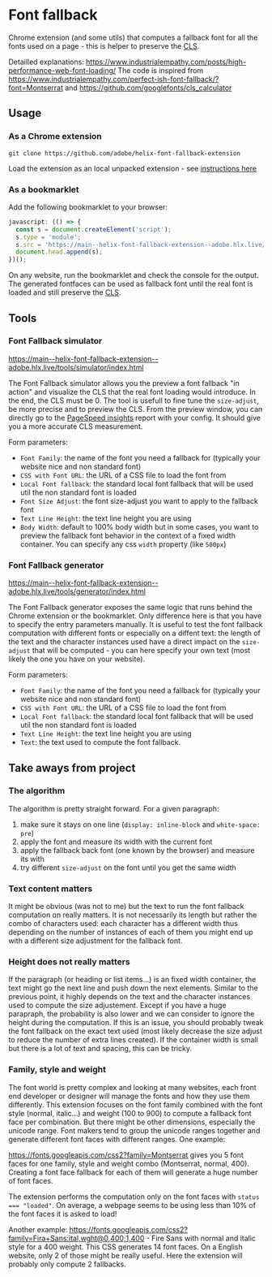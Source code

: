 # Font fallback

Chrome extension (and some utils) that computes a fallback font for all the fonts used on a page - this is helper to preserve the [CLS](https://web.dev/cls/).

Detailled explanations: https://www.industrialempathy.com/posts/high-performance-web-font-loading/
The code is inspired from https://www.industrialempathy.com/perfect-ish-font-fallback/?font=Montserrat and https://github.com/googlefonts/cls_calculator

## Usage

### As a Chrome extension

```
git clone https://github.com/adobe/helix-font-fallback-extension
```

Load the extension as an local unpacked extension - see [instructions here](https://developer.chrome.com/docs/extensions/mv3/getstarted/#unpacked)

### As a bookmarklet
Add the following bookmarklet to your browser:

```js
javascript: (() => {
  const s = document.createElement('script');
  s.type = 'module';
  s.src = 'https://main--helix-font-fallback-extension--adobe.hlx.live/src/bookmarklet.js';
  document.head.append(s);
})();
```

On any website, run the bookmarklet and check the console for the output. The generated fontfaces can be used as fallback font until the real font is loaded and still preserve the [CLS](https://web.dev/cls/).

## Tools

### Font Fallback simulator

https://main--helix-font-fallback-extension--adobe.hlx.live/tools/simulator/index.html

The Font Fallback simulator allows you the preview a font fallback "in action" and visualize the CLS that the real font loading would introduce. In the end, the CLS must be 0.
The tool is usefull to fine tune the `size-adjust`, be more precise and to preview the CLS. From the preview window, you can directly go to the [PageSpeed insights](https://pagespeed.web.dev/report) report with your config. It should give you a more accurate CLS measurement.

Form parameters:

- `Font Family`: the name of the font you need a fallback for (typically your website nice and non standard font)
- `CSS with Font URL`: the URL of a CSS file to load the font from
- `Local Font fallback`: the standard local font fallback that will be used util the non standard font is loaded
- `Font Size Adjust`: the font size-adjust you want to apply to the fallback font
- `Text Line Height`: the text line height you are using
- `Body Width`: default to 100% body width but in some cases, you want to preview the fallback font behavior in the context of a fixed width container. You can specify any css `width` property (like `500px`)

### Font Fallback generator

https://main--helix-font-fallback-extension--adobe.hlx.live/tools/generator/index.html

The Font Fallback generator exposes the same logic that runs behind the Chrome extension or the bookmarklet. Only difference here is that you have to specify the entry parameters manually.
It is useful to test the font fallback computation with different fonts or especially on a diffent text: the length of the text and the character instances used have a direct impact on the `size-adjust` that will be computed - you can here specify your own text (most likely the one you have on your website).

Form parameters:

- `Font Family`: the name of the font you need a fallback for (typically your website nice and non standard font)
- `CSS with Font URL`: the URL of a CSS file to load the font from
- `Local Font fallback`: the standard local font fallback that will be used util the non standard font is loaded
- `Text Line Height`: the text line height you are using
- `Text`: the text used to compute the font fallback.

## Take aways from project

### The algorithm

The algorithm is pretty straight forward. For a given paragraph:

1. make sure it stays on one line (`display: inline-block` and `white-space: pre`)
2. apply the font and measure its width with the current font
3. apply the fallback back font (one known by the browser) and measure its with 
4. try different `size-adjust` on the font until you get the same width

### Text content matters

It might be obvious (was not to me) but the text to run the font fallback computation on really matters. It is not necessarily its length but rather the combo of characters used: each character has a different width thus depending on the number of instances of each of them you might end up with a different size adjustment for the fallback font.

### Height does not really matters

If the paragraph (or heading or list items...) is an fixed width container, the text might go the next line and push down the next elements. Similar to the previous point, it highly depends on the text and the character instances used to compute the size adjustement. Except if you have a huge parapraph, the probability is also lower and we can consider to ignore the height during the computation. If this is an issue, you should probably tweak the font fallback on the exact text used (most likely decrease the size adjust to reduce the number of extra lines created).
If the container width is small but there is a lot of text and spacing, this can be tricky.

### Family, style and weight

The font world is pretty complex and looking at many websites, each front end developer or designer will manage the fonts and how they use them differently. This extension focuses on the font family combined with the font style (normal, italic...) and weight (100 to 900) to compute a fallback font face per combination. But there might be other dimensions, especially the unicode range. Font makers tend to group the unicode ranges together and generate different font faces with different ranges. One example:

https://fonts.googleapis.com/css2?family=Montserrat gives you 5 font faces for one family, style and weight combo (Montserrat, normal, 400). Creating a font face fallback for each of them will generate a huge number of font faces. 

The extension performs the computation only on the font faces with `status === "loaded"`. On average, a webpage seems to be using less than 10% of the font faces it is asked to load!

Another example: https://fonts.googleapis.com/css2?family=Fira+Sans:ital,wght@0,400;1,400 - Fire Sans with normal and italic style for a 400 weight. This CSS generates 14 font faces. On a English website, only 2 of those might be really useful. Here the extension will probably only compute 2 fallbacks.